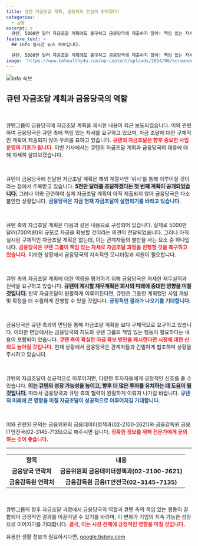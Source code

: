 ```yaml
---
title: 큐텐 자금조달 계획, 금융위의 진실이 밝혀졌다!
categories:
  - 금융
excerpt: >
  큐텐, 5000만 달러 자금조달 계획에도 불구하고 금융당국에 제출하지 않아! 책임 있는 자세로 사태 수습 나설 것인가? 궁금증을 자아내는 이 상황의 결말은? 클릭하면 더 많은 정보가 기다립니다!
feature_text: >
  ## info 실시간 뉴스 속보입니다.

  큐텐, 5000만 달러 자금조달 계획에도 불구하고 금융당국에 제출하지 않아! 책임 있는 자세로 사태 수습 나설 것인가? 궁금증을 자아내는 이 상황의 결말은? 클릭하면 더 많은 정보가 기다립니다!
image: 'https://www.behealthy4u.com/wp-content/uploads/2024/06/koreanews.jpg'
---
```


<p><img src="https://www.behealthy4u.com/wp-content/uploads/2024/06/koreanews.jpg" alt="info 속보" /></p>

<h2 data-ke-size="size26">큐텐 자금조달 계획과 금융당국의 역할</h2>

<p data-ke-size="size16">&nbsp;</p>

<p>큐텐그룹이 금융당국에 자금조달 계획을 제시한 내용이 최근 보도되었습니다. 이와 관련하여 금융당국은 큐텐 측에 책임 있는 자세를 요구하고 있으며, 자금 조달에 대한 구체적인 계획이 제출되지 않아 우려를 표하고 있습니다. <b><span style="color: #ee2323;">큐텐의 자금조달은 향후 중요한 사업 운영의 기초가 됩니다.</span></b> 이번 기사에서는 큐텐의 자금조달 계획과 금융당국의 대응에 대해 자세히 살펴보겠습니다.</p>

<p data-ke-size="size16">&nbsp;</p>

<p>큐텐이 금융당국에 전달한 자금조달 계획은 해외 계열사인 ‘위시’를 통해 이루어질 것이라는 점에서 주목받고 있습니다. <b><span style="background-color: #21538527;">5천만 달러를 조달하겠다는 첫 번째 계획이 공개되었습니다.</span></b> 그러나 이와 관련하여 실제 자금조달 계획이 아직 제출되지 않아 금융당국은 다소 불안한 상황입니다. <b><span style="color: #1a5490;">금융당국은 지금 현재 자금조달이 실현되기를 바라고 있습니다.</span></b></p>

<p data-ke-size="size16">&nbsp;</p>

<p>큐텐 측의 자금조달 계획은 다음과 같은 내용으로 구성되어 있습니다. 실제로 5000만 달러(700억원)의 규모로 자금을 확보할 것이라는 의견이 전달되었습니다. 그러나 아직 실시된 구체적인 자금조달 계획은 없는데, 이는 관계자들의 불만을 사는 요소 중 하나입니다. <b><span style="color: #ee2323;">금융당국은 큐텐 그룹이 책임 있는 자세로 자금조달 과정을 진행할 것을 촉구하고 있습니다.</span></b> 이러한 상황에서 금융당국의 지속적인 모니터링과 지원이 필요합니다.</p>

<p data-ke-size="size16">&nbsp;</p>

<p>큐텐 측의 자금조달 계획에 대한 역량을 평가하기 위해 금융당국은 자세한 재무실적과 전략을 요구하고 있습니다. <b><span style="background-color: #21538527;">큐텐이 제시할 재무계획은 회사의 미래에 중대한 영향을 미칠 것입니다.</span></b> 만약 자금조달이 원활하게 이루어진다면, 큐텐은 그동안 계획했던 사업 개발 및 확장을 더 수월하게 진행할 수 있을 것입니다. <b><span style="color: #1a5490;">긍정적인 결과가 나오기를 기대합니다.</span></b></p>

<p data-ke-size="size16">&nbsp;</p>

<p>금융당국은 큐텐 측과의 면담을 통해 자금조달 계획을 보다 구체적으로 요구하고 있습니다. 이러한 면담에서는 금융당국의 지도와 큐텐 그룹의 책임 있는 행동이 필요하다는 내용이 포함되어 있습니다. <b><span style="color: #ee2323;">큐텐 측이 확실한 자금 확보 방안을 제시한다면 시장에 대한 신뢰도 높아질 것입니다.</span></b> 현재 상황에서 금융당국은 관계자들과 긴밀하게 협조하며 상황을 주시하고 있습니다.</p>

<p data-ke-size="size16">&nbsp;</p>

<p>큐텐의 자금조달이 성공적으로 이루어지면, 다양한 투자자들에게 긍정적인 신호를 줄 수 있습니다. <b><span style="background-color: #21538527;">이는 큐텐의 성장 가능성을 높이고, 향후 더 많은 투자를 유치하는 데 도움이 될 것입니다.</span></b> 따라서 금융당국과 큐텐 측의 협력이 원활하게 이뤄져 나가길 바랍니다. <b><span style="color: #1a5490;">큐텐의 미래에 큰 영향을 미칠 자금조달이 성공적으로 이루어지길 기대합니다.</span></b></p>

<p data-ke-size="size16">&nbsp;</p>

<p>이와 관련된 문의는 금융위원회 금융데이터정책과(02-2100-2621)와 금융감독원 금융IT안전국(02-3145-7135)으로 해주시면 됩니다. <b><span style="color: #ee2323;">정확한 정보를 위해 전문가에게 문의하는 것이 좋습니다.</span></b></p>

<hr>

<table style="width: 100%; border-collapse: collapse;">
    <tr>
        <td style="text-align: center; height: 17px;"><b>항목</b></td>
        <td style="text-align: center; height: 17px;"><b>내용</b></td>
    </tr>
    <tr>
        <td style="text-align: center; height: 17px;"><b>금융당국 연락처</b></td>
        <td style="text-align: center; height: 17px;"><b>금융위원회 금융데이터정책과(02-2100-2621)</b></td>
    </tr>
    <tr>
        <td style="text-align: center; height: 17px;"><b>금융감독원 연락처</b></td>
        <td style="text-align: center; height: 17px;"><b>금융감독원 금융IT안전국(02-3145-7135)</b></td>
    </tr>
</table>

<p data-ke-size="size16">&nbsp;</p>

<p>큐텐그룹의 향후 자금조달 과정에서 금융당국의 역할과 큐텐 측의 책임 있는 행동이 결합되어 긍정적인 결과를 이끌어낼 수 있기를 바라며, 이 변화가 기업의 지속 가능한 성장으로 이어지기를 기대합니다. <b><span style="color: #ee2323;">결국, 이는 시장 전체에 긍정적인 영향을 미칠 것입니다.</span></b></p>
유용한 생활 정보가 필요하시다면, <a href="https://qoogle.tistory.com" rel="dofollow">qoogle.tistory.com</a>


